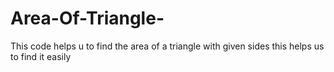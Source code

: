 # Area-Of-Triangle-
This code helps u to find the area of a triangle with given sides
this helps us to find it easily
